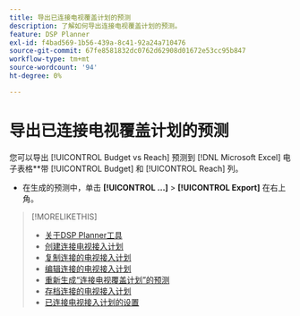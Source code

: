 ```yaml
---
title: 导出已连接电视覆盖计划的预测
description: 了解如何导出连接电视覆盖计划的预测。
feature: DSP Planner
exl-id: f4bad569-1b56-439a-8c41-92a24a710476
source-git-commit: 67fe8581832dc0762d62908d01672e53cc95b847
workflow-type: tm+mt
source-wordcount: '94'
ht-degree: 0%

---
```


# 导出已连接电视覆盖计划的预测

您可以导出 [!UICONTROL Budget vs Reach] 预测到 [!DNL Microsoft Excel] 电子表格**带 [!UICONTROL Budget] 和 [!UICONTROL Reach] 列。

* 在生成的预测中，单击 **[!UICONTROL ...]** > **[!UICONTROL Export]** 在右上角。

>[!MORELIKETHIS]
>
>* [关于DSP Planner工具](planner-about.md)
>* [创建连接电视接入计划](planner-create.md)
>* [复制连接的电视接入计划](planner-duplicate.md)
>* [编辑连接的电视接入计划](planner-edit.md)
>* [重新生成“连接电视覆盖计划”的预测](planner-forecast.md)
>* [存档连接的电视接入计划](planner-archive.md)
>* [已连接电视接入计划的设置](planner-settings.md)
